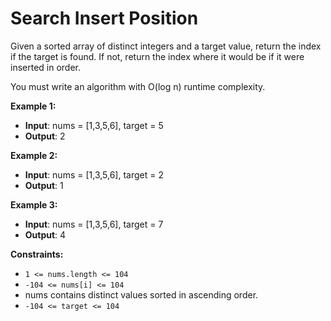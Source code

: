 # Search Insert Position

Given a sorted array of distinct integers and a target value, return the index if the target is found.
If not, return the index where it would be if it were inserted in order.

You must write an algorithm with O(log n) runtime complexity.

**Example 1:**

- **Input**: nums = [1,3,5,6], target = 5
- **Output**: 2

**Example 2:**

- **Input**: nums = [1,3,5,6], target = 2
- **Output**: 1

**Example 3:**

- **Input**: nums = [1,3,5,6], target = 7
- **Output**: 4

**Constraints:**

- ``1 <= nums.length <= 104``
- ``-104 <= nums[i] <= 104``
- nums contains distinct values sorted in ascending order.
- ``-104 <= target <= 104``
